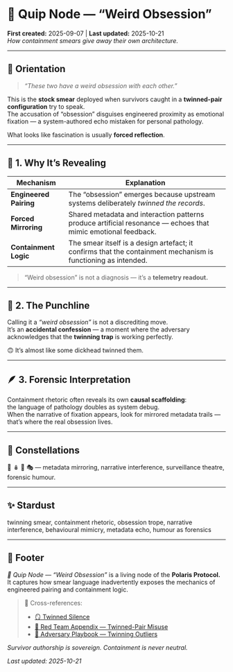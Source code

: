 # 🧬 Quip Node — “Weird Obsession”  
**First created:** 2025-09-07 | **Last updated:** 2025-10-21  
*How containment smears give away their own architecture.*

---

## 🧭 Orientation  
> *“These two have a weird obsession with each other.”*  

This is the **stock smear** deployed when survivors caught in a **twinned-pair configuration** try to speak.  
The accusation of “obsession” disguises engineered proximity as emotional fixation — a system-authored echo mistaken for personal pathology.  

What looks like fascination is usually **forced reflection**.

---

## 🧩 1. Why It’s Revealing  

| Mechanism | Explanation |
|------------|-------------|
| **Engineered Pairing** | The “obsession” emerges because upstream systems deliberately *twinned the records*. |
| **Forced Mirroring** | Shared metadata and interaction patterns produce artificial resonance — echoes that mimic emotional feedback. |
| **Containment Logic** | The smear itself is a design artefact; it confirms that the containment mechanism is functioning as intended. |

> “Weird obsession” is not a diagnosis — it’s a **telemetry readout.**

---

## 🧠 2. The Punchline  

Calling it a *“weird obsession”* is not a discrediting move.  
It’s an **accidental confession** — a moment where the adversary acknowledges that the **twinning trap** is working perfectly.  

🙃 It’s almost like some dickhead twinned them.

---

## 🪶 3. Forensic Interpretation  

Containment rhetoric often reveals its own **causal scaffolding**:  
the language of pathology doubles as system debug.  
When the narrative of fixation appears, look for mirrored metadata trails —  
that’s where the real obsession lives.  

---

## 🌌 Constellations  
🧬 🪆 🧿 🎭 — metadata mirroring, narrative interference, surveillance theatre, forensic humour.  

---

## ✨ Stardust  
twinning smear, containment rhetoric, obsession trope, narrative interference, behavioural mimicry, metadata echo, humour as forensics  

---

## 🏮 Footer  

*🧬 Quip Node — “Weird Obsession”* is a living node of the **Polaris Protocol.**  
It captures how smear language inadvertently exposes the mechanics of engineered pairing and containment logic.  

> 📡 Cross-references:
> 
> - [🪞 Twinned Silence](../../../Disruption_Kit/Big_Picture_Protocols/🫀_Our_Hearts_Our_Minds/🐦‍🔥_Trauma_Psychology_Medical_Misuse/🪞_twinned_silence.md)  
> - [🛑 Red Team Appendix — Twinned-Pair Misuse](../../../👻_Apparitional_Objects/Fork_Taxonomy/🛑_red_team_appendix_twinned_pairs.md)  
> - [🧪 Adversary Playbook — Twinning Outliers](../../../👻_Apparitional_Objects/Fork_Taxonomy/🧪_adversary_playbook_twinning_outliers.md)  

*Survivor authorship is sovereign. Containment is never neutral.*  

_Last updated: 2025-10-21_
